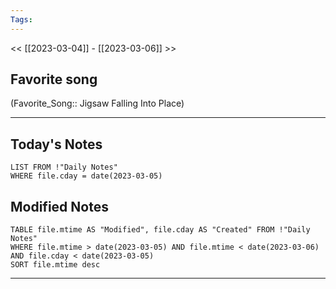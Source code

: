 ```yaml
---
Tags:
---
```

<< [[2023-03-04]] - [[2023-03-06]] >>
## Favorite song
(Favorite_Song:: Jigsaw Falling Into Place)

___
## Today's Notes
```dataview
LIST FROM !"Daily Notes"
WHERE file.cday = date(2023-03-05)
```
## Modified Notes
```dataview
TABLE file.mtime AS "Modified", file.cday AS "Created" FROM !"Daily Notes" 
WHERE file.mtime > date(2023-03-05) AND file.mtime < date(2023-03-06) AND file.cday < date(2023-03-05)
SORT file.mtime desc
```
___
